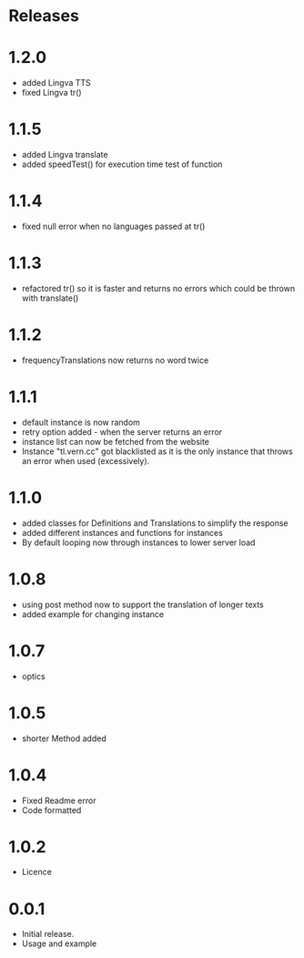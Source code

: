 # Releases

# 1.2.0
- added Lingva TTS
- fixed Lingva tr()

# 1.1.5
- added Lingva translate
- added speedTest() for execution time test of function

# 1.1.4
- fixed null error when no languages passed at tr()

# 1.1.3
- refactored tr() so it is faster and returns no errors which could be thrown with translate()

# 1.1.2
- frequencyTranslations now returns no word twice

# 1.1.1
- default instance is now random
- retry option added - when the server returns an error
- instance list can now be fetched from the website
- Instance "tl.vern.cc" got blacklisted as it is the only instance that throws an error when used (excessively).

# 1.1.0
- added classes for Definitions and Translations to simplify the response
- added different instances and functions for instances
- By default looping now through instances to lower server load

# 1.0.8
- using post method now to support the translation of longer texts
- added example for changing instance 

# 1.0.7
- optics

# 1.0.5
- shorter Method added

# 1.0.4
- Fixed Readme error
- Code formatted

# 1.0.2
- Licence

# 0.0.1
- Initial release.
- Usage and example
